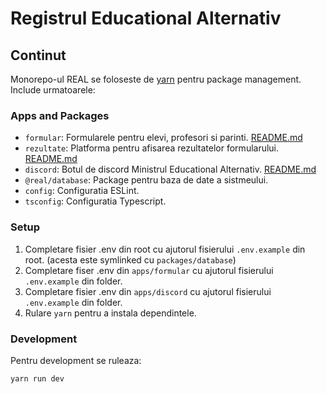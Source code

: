 # Registrul Educational Alternativ

## Continut

Monorepo-ul REAL se foloseste de [yarn](https://yarnpkg.com) pentru package management. Include urmatoarele:

### Apps and Packages

- `formular`: Formularele pentru elevi, profesori si parinti. [README.md](apps/formular/README.md)
- `rezultate`: Platforma pentru afisarea rezultatelor formularului. [README.md](apps/rezultate/README.md)
- `discord`: Botul de discord Ministrul Educational Alternativ. [README.md](packages/discord/README.md)
- `@real/database`: Package pentru baza de date a sistmeului.
- `config`: Configuratia ESLint.
- `tsconfig`: Configuratia Typescript.

### Setup

1. Completare fisier .env din root cu ajutorul fisierului `.env.example` din root. (acesta este symlinked cu `packages/database`)
2. Completare fiser .env din `apps/formular` cu ajutorul fisierului `.env.example` din folder.
3. Completare fisier .env din `apps/discord` cu ajutorul fisierului `.env.example` din folder.
4. Rulare `yarn` pentru a instala dependintele.

### Development

Pentru development se ruleaza:

```
yarn run dev
```